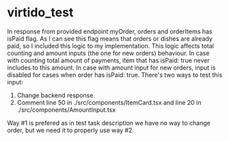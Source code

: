 # virtido_test
In response from provided endpoint myOrder, orders and orderItems has isPaid flag. As I can see this flag means that orders or dishes are already paid, so I included this logic to my implementation.
This logic affects total counting and amount inputs (the one for new orders) behaviour. 
In case with counting total amount of payments, item that has isPaid: true never includes to this amount.
In case with amount input for new orders, input is disabled for cases when order has isPaid: true.
There's two ways to test this input:
1) Change backend response.
2) Comment line 50 in ./src/components/ItemCard.tsx and line 20 in ./src/components/AmountInput.tsx

Way #1 is prefered as in test task description we have no way to change order, but we need it to properly use way #2.
